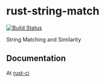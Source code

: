 rust-string-match
=================

[![Build Status](https://travis-ci.org/globin/rust-string-match.svg?branch=master)](https://travis-ci.org/globin/rust-string-match)

String Matching and Similarity

## Documentation
At [rust-ci](http://www.rust-ci.org/globin/rust-string-match/doc/string_match/)
